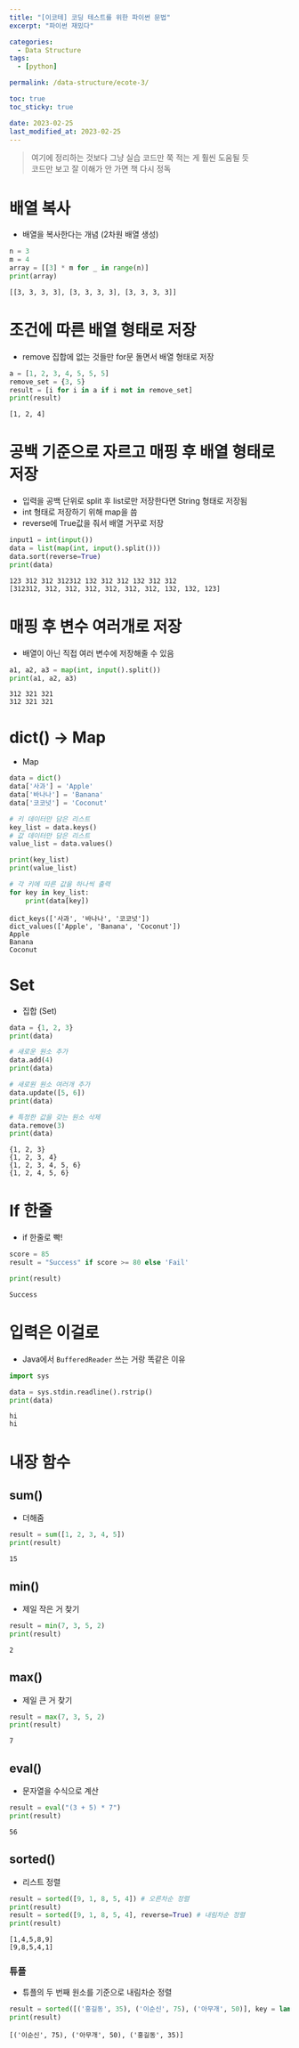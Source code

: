 ```yaml
---
title: "[이코테] 코딩 테스트를 위한 파이썬 문법"
excerpt: "파이썬 재밌다"

categories:
  - Data Structure
tags:
  - [python]

permalink: /data-structure/ecote-3/

toc: true
toc_sticky: true

date: 2023-02-25
last_modified_at: 2023-02-25
---
```


> 여기에 정리하는 것보다 그냥 실습 코드만 쭉 적는 게 훨씬 도움될 듯 <br>
> 코드만 보고 잘 이해가 안 가면 책 다시 정독

# 배열 복사

- 배열을 복사한다는 개념 (2차원 배열 생성)

```python
n = 3
m = 4
array = [[3] * m for _ in range(n)]
print(array)
```

```
[[3, 3, 3, 3], [3, 3, 3, 3], [3, 3, 3, 3]]
```

# 조건에 따른 배열 형태로 저장

- remove 집합에 없는 것들만 for문 돌면서 배열 형태로 저장

```python
a = [1, 2, 3, 4, 5, 5, 5]
remove_set = {3, 5}
result = [i for i in a if i not in remove_set]
print(result)
```

```
[1, 2, 4]
```

# 공백 기준으로 자르고 매핑 후 배열 형태로 저장

- 입력을 공백 단위로 split 후 list로만 저장한다면 String 형태로 저장됨
- int 형태로 저장하기 위해 map을 씀
- reverse에 True값을 줘서 배열 거꾸로 저장

```python
input1 = int(input())
data = list(map(int, input().split()))
data.sort(reverse=True)
print(data)
```

```
123 312 312 312312 132 312 312 132 312 312
[312312, 312, 312, 312, 312, 312, 312, 132, 132, 123]
```

# 매핑 후 변수 여러개로 저장

- 배열이 아닌 직접 여러 변수에 저장해줄 수 있음

```python
a1, a2, a3 = map(int, input().split())
print(a1, a2, a3)
```

```
312 321 321
312 321 321
```

# dict() -> Map

- Map

```python
data = dict()
data['사과'] = 'Apple'
data['바나나'] = 'Banana'
data['코코넛'] = 'Coconut'

# 키 데이터만 담은 리스트
key_list = data.keys()
# 값 데이터만 담은 리스트
value_list = data.values()

print(key_list)
print(value_list)

# 각 키에 따른 값을 하나씩 출력
for key in key_list:
    print(data[key])
```

```
dict_keys(['사과', '바나나', '코코넛'])
dict_values(['Apple', 'Banana', 'Coconut'])
Apple
Banana
Coconut
```

# Set

- 집합 (Set)

```python
data = {1, 2, 3}
print(data)

# 새로운 원소 추가
data.add(4)
print(data)

# 새로원 원소 여러개 추가
data.update([5, 6])
print(data)

# 특정한 값을 갖는 원소 삭제
data.remove(3)
print(data)
```

```
{1, 2, 3}
{1, 2, 3, 4}
{1, 2, 3, 4, 5, 6}
{1, 2, 4, 5, 6}
```

# If 한줄

- if 한줄로 빡!

```python
score = 85
result = "Success" if score >= 80 else 'Fail'

print(result)
```

```
Success
```

# 입력은 이걸로

- Java에서 `BufferedReader` 쓰는 거랑 똑같은 이유

```python
import sys

data = sys.stdin.readline().rstrip()
print(data)
```

```
hi
hi
```

# 내장 함수

## sum()

- 더해줌

```python
result = sum([1, 2, 3, 4, 5])
print(result)
```

```
15
```

## min()

- 제일 작은 거 찾기

```python
result = min(7, 3, 5, 2)
print(result)
```

```
2
```

## max()

- 제일 큰 거 찾기

```python
result = max(7, 3, 5, 2)
print(result)
```

```
7
```

## eval()

- 문자열을 수식으로 계산

```python
result = eval("(3 + 5) * 7")
print(result)
```

```
56
```

## sorted()

- 리스트 정렬

```python
result = sorted([9, 1, 8, 5, 4]) # 오른차순 정렬
print(result)
result = sorted([9, 1, 8, 5, 4], reverse=True) # 내림차순 정렬
print(result)
```

```
[1,4,5,8,9]
[9,8,5,4,1]
```

### 튜플

- 튜플의 두 번째 원소를 기준으로 내림차순 정렬

```python
result = sorted([('홍길동', 35), ('이순신', 75), ('아무개', 50)], key = lambda x: x[1], reverse=True)
print(result)
```

```
[('이순신', 75), ('아무개', 50), ('홍길동', 35)]
```